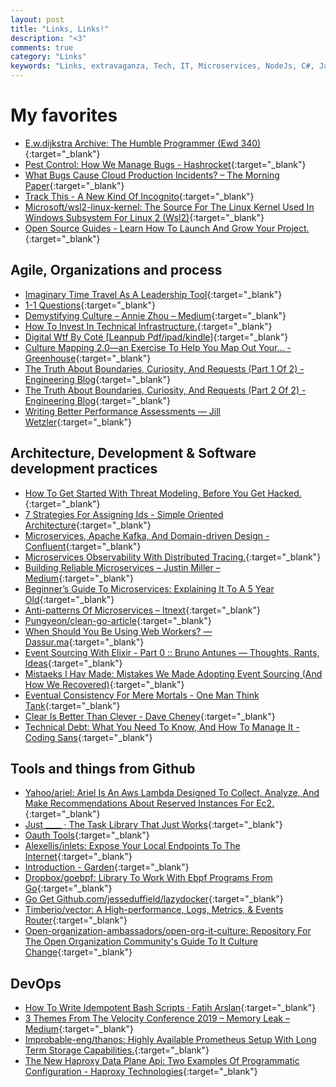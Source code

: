 ```yaml
---
layout: post
title: "Links, Links!"
description: "<3"
comments: true
category: "Links"
keywords: "Links, extravaganza, Tech, IT, Microservices, NodeJs, C#, Javascript, Solution architecture"
---
```

<!-- markdownlint-disable MD033 MD020-->
# My favorites <a name="favorites"></a>

- [E.w.dijkstra Archive: The Humble Programmer (Ewd 340)](https://www.cs.utexas.edu/~EWD/transcriptions/EWD03xx/EWD340.html){:target="_blank"}
- [Pest Control: How We Manage Bugs - Hashrocket](https://hashrocket.com/blog/posts/how-we-manage-bugs){:target="_blank"}
- [What Bugs Cause Cloud Production Incidents? – The Morning Paper](https://blog.acolyer.org/2019/06/21/what-bugs-cause-cloud-production-incidents/){:target="_blank"}
- [Track This - A New Kind Of Incognito](https://trackthis.link/){:target="_blank"}
- [Microsoft/wsl2-linux-kernel: The Source For The Linux Kernel Used In Windows Subsystem For Linux 2 (Wsl2)](https://github.com/microsoft/WSL2-Linux-Kernel){:target="_blank"}
- [Open Source Guides - Learn How To Launch And Grow Your Project.](https://opensource.guide/){:target="_blank"}

## Agile, Organizations and process <a name="agile"></a>

- [Imaginary Time Travel As A Leadership Tool](https://sloanreview.mit.edu/article/imaginary-time-travel-as-a-leadership-tool/?__s=wakwmyepmhismx8ehtnp){:target="_blank"}
- [1-1 Questions](https://mishnit.github.io/101.html){:target="_blank"}
- [Demystifying Culture – Annie Zhou – Medium](https://medium.com/@anniezhou/demystifying-culture-b5b20bfb8b21){:target="_blank"}
- [How To Invest In Technical Infrastructure.](https://lethain.com/how-to-invest-technical-infrastructure/){:target="_blank"}
- [Digital Wtf By Coté [Leanpub Pdf/ipad/kindle]](https://leanpub.com/digitalwtf){:target="_blank"}
- [Culture Mapping 2.0—an Exercise To Help You Map Out Your… - Greenhouse](http://www.greenhouse.io/blog/culture-mapping-2-0-an-exercise-to-help-you-map-out-your-core-values-and-achieve-a-cohesive-company-culture){:target="_blank"}
- [The Truth About Boundaries, Curiosity, And Requests (Part 1 Of 2) - Engineering Blog](https://www.eventbrite.com/engineering/the-truth-about-boundaries-curiosity-and-requests-part-1-of-2/){:target="_blank"}
- [The Truth About Boundaries, Curiosity, And Requests (Part 2 Of 2) - Engineering Blog](https://www.eventbrite.com/engineering/the-truth-about-boundaries-curiosity-and-requests-part-2-of-2/){:target="_blank"}
- [Writing Better Performance Assessments — Jill Wetzler](https://www.jillwetzler.com/blog/2019/3/17/performance-assessments){:target="_blank"}

## Architecture, Development & Software development practices <a name="development"></a>

- [How To Get Started With Threat Modeling, Before You Get Hacked.](https://hackernoon.com/how-to-get-started-with-threat-modeling-before-you-get-hacked-1bf0ea3310df){:target="_blank"}
- [7 Strategies For Assigning Ids - Simple Oriented Architecture](https://www.simpleorientedarchitecture.com/7-strategies-for-assigning-ids/){:target="_blank"}
- [Microservices, Apache Kafka, And Domain-driven Design - Confluent](https://www.confluent.io/blog/microservices-apache-kafka-domain-driven-design){:target="_blank"}
- [Microservices Observability With Distributed Tracing.](https://medium.com/swlh/microservices-observability-with-distributed-tracing-32ae467bb72a){:target="_blank"}
- [Building Reliable Microservices – Justin Miller – Medium](https://medium.com/@justinamiller_1857/building-reliable-microservices-62db20dec674){:target="_blank"}
- [Beginner’s Guide To Microservices: Explaining It To A 5 Year Old](https://hackernoon.com/beginners-guide-to-microservices-explaining-it-to-a-5-year-old-4481f5aba466){:target="_blank"}
- [Anti-patterns Of Microservices – Itnext](https://itnext.io/anti-patterns-of-microservices-6e802553bd46){:target="_blank"}
- [Pungyeon/clean-go-article](https://github.com/Pungyeon/clean-go-article){:target="_blank"}
- [When Should You Be Using Web Workers? — Dassur.ma](https://dassur.ma/things/when-workers/){:target="_blank"}
- [Event Sourcing With Elixir - Part 0 :: Bruno Antunes — Thoughts, Rants, Ideas](https://blog.nootch.net/post/event-sourcing-with-elixir/){:target="_blank"}
- [Mistaeks I Hav Made: Mistakes We Made Adopting Event Sourcing (And How We Recovered)](http://natpryce.com/articles/000819.html){:target="_blank"}
- [Eventual Consistency For Mere Mortals - One Man Think Tank](https://ralfw.de/2019/06/eventual-consistency-for-mere-mortals/?__s=rz6syqwso5amykgnmqva#){:target="_blank"}
- [Clear Is Better Than Clever - Dave Cheney](https://dave.cheney.net/2019/07/09/clear-is-better-than-clever){:target="_blank"}
- [Technical Debt: What You Need To Know, And How To Manage It - Coding Sans](https://codingsans.com/blog/technical-debt){:target="_blank"}

## Tools and things from Github <a name="tools"></a>

- [Yahoo/ariel: Ariel Is An Aws Lambda Designed To Collect, Analyze, And Make Recommendations About Reserved Instances For Ec2.](https://github.com/yahoo/ariel){:target="_blank"}
- [Just ____ · The Task Library That Just Works](https://microsoft.github.io/just/){:target="_blank"}
- [Oauth Tools](https://oauth.tools/){:target="_blank"}
- [Alexellis/inlets: Expose Your Local Endpoints To The Internet](https://github.com/alexellis/inlets){:target="_blank"}
- [Introduction - Garden](https://docs.garden.io/){:target="_blank"}
- [Dropbox/goebpf: Library To Work With Ebpf Programs From Go](https://github.com/dropbox/goebpf){:target="_blank"}
- [Go Get Github.com/jesseduffield/lazydocker](https://github.com/jesseduffield/lazydocker){:target="_blank"}
- [Timberio/vector: A High-performance, Logs, Metrics, & Events Router](https://github.com/timberio/vector){:target="_blank"}
- [Open-organization-ambassadors/open-org-it-culture: Repository For The Open Organization Community's Guide To It Culture Change](https://github.com/open-organization-ambassadors/open-org-it-culture){:target="_blank"}

## DevOps <a name="devops"></a>

- [How To Write Idempotent Bash Scripts · Fatih Arslan](https://arslan.io/2019/07/03/how-to-write-idempotent-bash-scripts/){:target="_blank"}
- [3 Themes From The Velocity Conference 2019 – Memory Leak – Medium](https://medium.com/memory-leak/3-themes-from-the-velocity-conference-2019-e5165d4afb97){:target="_blank"}
- [Improbable-eng/thanos: Highly Available Prometheus Setup With Long Term Storage Capabilities.](https://github.com/improbable-eng/thanos){:target="_blank"}
- [The New Haproxy Data Plane Api: Two Examples Of Programmatic Configuration - Haproxy Technologies](https://www.haproxy.com/blog/new-haproxy-data-plane-api/){:target="_blank"}
